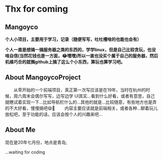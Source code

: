 # Thx for coming
## Mangoyco
**个人小项目，主要用于学习，记录（随便写写，吐吐槽啥的也能也会有）**

**个人一直是想搞一搞服务器之类的东西的，学学linux，但是自己比较贪玩，也没啥自信(当然花钱也是一方面，😂嘿嘿)所以一直也没买个属于自己的服务器，然后机缘巧合的就搁github上搞了这么个小东西，算玩也算学习吧。**

## About MangoycoProject

　　从零开始的一个前端项目，真正第一次写应该是在19年，当时在杭州的时候，周六周末会偶尔写写，边写边学
UI其实...看到什么好看，或者有意思，自己就瞎试着实现一下...比如导航栏什么的...其他的就是...比较随意，有些地方也是弄的不大好看，慢慢搞吧😄🔨
　　内容主要应该就是前端相关，或者各种...聊着玩儿放松吧，至于功能的话，应该会按个人的兴趣来吧...


## About Me

现在是20年七月份，地点是青岛;

...waiting for coding